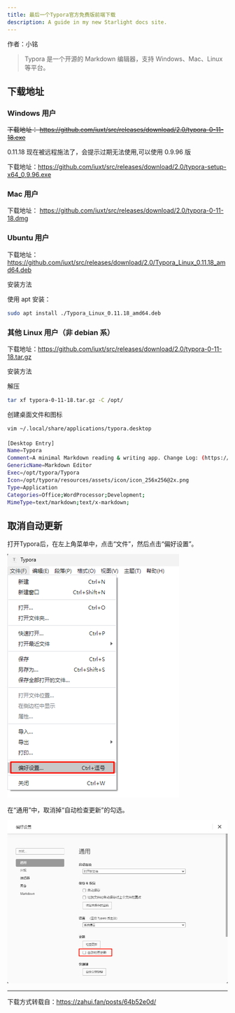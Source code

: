 ```yaml
---
title: 最后一个Typora官方免费版前端下载
description: A guide in my new Starlight docs site.
---
```


作者：小铭

> Typora 是一个开源的 Markdown 编辑器，支持 Windows、Mac、Linux 等平台。

## 下载地址

### Windows 用户

~~下载地址： https://github.com/iuxt/src/releases/download/2.0/typora-0-11-18.exe~~

0.11.18 现在被远程施法了，会提示过期无法使用,可以使用 0.9.96 版

下载地址：https://github.com/iuxt/src/releases/download/2.0/typora-setup-x64_0.9.96.exe

### Mac 用户

下载地址： https://github.com/iuxt/src/releases/download/2.0/typora-0-11-18.dmg

### Ubuntu 用户

下载地址：https://github.com/iuxt/src/releases/download/2.0/Typora_Linux_0.11.18_amd64.deb

安装方法

使用 apt 安装：

```bash
sudo apt install ./Typora_Linux_0.11.18_amd64.deb
```

### 其他 Linux 用户（非 debian 系）

下载地址：https://github.com/iuxt/src/releases/download/2.0/typora-0-11-18.tar.gz

安装方法

解压

```bash
tar xf typora-0-11-18.tar.gz -C /opt/
```

创建桌面文件和图标

```bash
vim ~/.local/share/applications/typora.desktop

[Desktop Entry]
Name=Typora
Comment=A minimal Markdown reading & writing app. Change Log: (https://typora.io/windows/dev_release.html)
GenericName=Markdown Editor
Exec=/opt/typora/Typora
Icon=/opt/typora/resources/assets/icon/icon_256x256@2x.png
Type=Application
Categories=Office;WordProcessor;Development;
MimeType=text/markdown;text/x-markdown;
```

## 取消自动更新

打开Typora后，在左上角菜单中，点击“文件”，然后点击“偏好设置”。

![alt text](../../../assets/2025/免费版Typora/image.png)

在“通用”中，取消掉“自动检查更新”的勾选。

![alt text](../../../assets/2025/免费版Typora/image-1.png)

---

下载方式转载自：https://zahui.fan/posts/64b52e0d/
